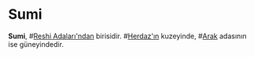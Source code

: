 # Sumi

**Sumi**, #[Reshi Adaları'ndan](locations/reshi-isles) birisidir. #[Herdaz'ın](locations/herdaz) kuzeyinde, #[Arak](locations/arak) adasının ise güneyindedir.
